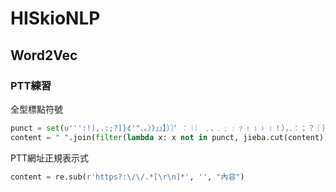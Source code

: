 # HISkioNLP

## Word2Vec

### PTT練習

全型標點符號

```python
punct = set(u''':!),.:;?]}¢'"、。〉》」』】〕〗〞︰︱︳﹐､﹒﹔﹕﹖﹗﹚﹜﹞！），．：；？｜｝︴︶︸︺︼︾﹀﹂﹄﹏､～￠々‖•·ˇˉ―--′’”([{£¥'"‵〈《「『【〔〖（［｛￡￥〝︵︷︹︻︽︿﹁﹃﹙﹛﹝（｛“‘-—_…~/ －＊➜■─★☆=@<>◉é''')
content = " ".join(filter(lambda x: x not in punct, jieba.cut(content)))
```

PTT網址正規表示式

```python
content = re.sub(r'https?:\/\/.*[\r\n]*', '', "內容")
```
